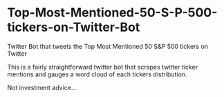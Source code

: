 # Top-Most-Mentioned-50-S-P-500-tickers-on-Twitter-Bot
Twitter Bot that tweets the Top Most Mentioned 50 S&amp;P 500 tickers on Twitter 

This is a fairly straightforward twitter bot that scrapes twitter ticker mentions and gauges a word cloud of each tickers distribution. 



Not investment advice...
